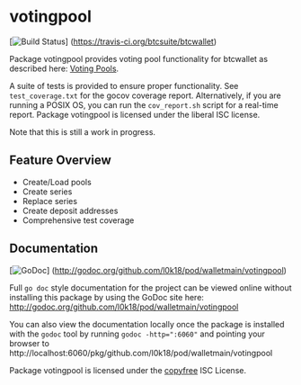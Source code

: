 votingpool
========

[![Build Status](https://travis-ci.org/btcsuite/btcwallet.png?branch=master)]
(https://travis-ci.org/btcsuite/btcwallet)

Package votingpool provides voting pool functionality for btcwallet as
described here:
[Voting Pools](http://opentransactions.org/wiki/index.php?title=Category:Voting_Pools).

A suite of tests is provided to ensure proper functionality.  See
`test_coverage.txt` for the gocov coverage report.  Alternatively, if you are
running a POSIX OS, you can run the `cov_report.sh` script for a real-time
report.  Package votingpool is licensed under the liberal ISC license.

Note that this is still a work in progress.

## Feature Overview

- Create/Load pools
- Create series
- Replace series
- Create deposit addresses
- Comprehensive test coverage

## Documentation

[![GoDoc](https://godoc.org/github.com/l0k18/pod/walletmain/votingpool?status.png)]
(http://godoc.org/github.com/l0k18/pod/walletmain/votingpool)

Full `go doc` style documentation for the project can be viewed online without
installing this package by using the GoDoc site here:
http://godoc.org/github.com/l0k18/pod/walletmain/votingpool

You can also view the documentation locally once the package is installed with
the `godoc` tool by running `godoc -http=":6060"` and pointing your browser to
http://localhost:6060/pkg/github.com/l0k18/pod/walletmain/votingpool

Package votingpool is licensed under the [copyfree](http://copyfree.org) ISC
License.
